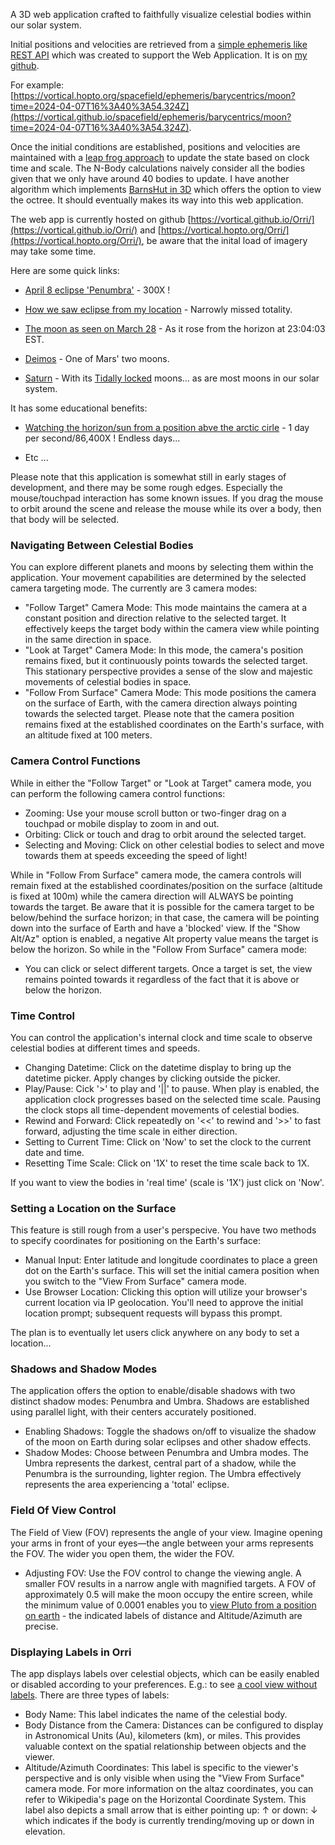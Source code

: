 
A 3D web application crafted to faithfully visualize celestial bodies within our solar system. 

Initial positions and velocities are retrieved from a [simple ephemeris like REST API](https://vortical.hopto.org/spacefield/docs) which was created to support the Web Application. It is on [my github](https://github.com/vortical/spacefield).

For example: [https://vortical.hopto.org/spacefield/ephemeris/barycentrics/moon?time=2024-04-07T16%3A40%3A54.324Z](https://vortical.github.io/spacefield/ephemeris/barycentrics/moon?time=2024-04-07T16%3A40%3A54.324Z).

Once the initial conditions are established, positions and velocities are maintained with a [leap frog approach](https://en.wikipedia.org/wiki/Leapfrog_integration) to update the state based on clock time and scale. The N-Body calculations naively consider all the bodies given that we only have around 40 bodies to update. I have another algorithm which implements [BarnsHut in 3D](https://github.com/vortical/BarnsHut) which offers the option to view the octree. It should eventually makes its way into this web application.


The web app is currently hosted on github [https://vortical.github.io/Orri/](https://vortical.github.io/Orri/) and [https://vortical.hopto.org/Orri/](https://vortical.hopto.org/Orri/), be aware that the inital load of imagery may take some time.


Here are some quick links:

* [April 8 eclipse 'Penumbra'](https://vortical.github.io/Orri/?state=%7B%22cameraPosition%22:%7B%22x%22:-142763065.42521378,%22y%22:-19573350.084265273,%22z%22:45230955.46157217%7D,%22targetPosition%22:%7B%22x%22:-142783877.125559,%22y%22:-19569576.091407318,%22z%22:45223580.80306858%7D,%22target%22:%22Earth%22,%22sizeScale%22:1,%22timeScale%22:300,%22fov%22:35,%22ambientLightLevel%22:0.025,%22showAxes%22:false,%22castShadows%22:true,%22shadowType%22:%22Penumbra%22,%22date%22:1712593276704,%22showNames%22:true,%22showDistance%22:true,%22showAltitudeAzimuth%22:true,%22location%22:%7B%22lat%22:43.3651712,%22lon%22:-73.6165888%7D,%22targettingCameraMode%22:%7B%22name%22:%22Follow%20Target%22%7D%7D) - 300X !

* [How we saw eclipse from my location](https://vortical.github.io/Orri/?state=%7B%22cameraPosition%22:%7B%22x%22:-142770374.98735818,%22y%22:-19576155.673214175,%22z%22:45247839.236266516%7D,%22targetPosition%22:%7B%22x%22:-142432785.55067572,%22y%22:-19534950.555029165,%22z%22:45147625.847624965%7D,%22target%22:%22Moon%22,%22sizeScale%22:1,%22timeScale%22:600,%22fov%22:3.5,%22ambientLightLevel%22:0.12,%22showAxes%22:false,%22castShadows%22:false,%22shadowType%22:%22Penumbra%22,%22date%22:1712594207750,%22showNames%22:true,%22showDistance%22:false,%22showAltitudeAzimuth%22:true,%22location%22:%7B%22lat%22:43.3651712,%22lon%22:-73.6165888%7D,%22targettingCameraMode%22:%7B%22name%22:%22View%20From%20lat,lon%22%7D%7D) - Narrowly missed totality.

* [The moon as seen on March 28](https://vortical.github.io/Orri/?state=%7B%22cameraPosition%22:%7B%22x%22:-148814231.50303563,%22y%22:-9041350.084379993,%22z%22:20945780.003257766%7D,%22targetPosition%22:%7B%22x%22:-149059446.4362068,%22y%22:-9187879.16307359,%22z%22:21221459.035939015%7D,%22target%22:%22Moon%22,%22sizeScale%22:1,%22timeScale%22:1,%22fov%22:0.6,%22ambientLightLevel%22:0.03,%22showAxes%22:false,%22castShadows%22:false,%22shadowType%22:%22Penumbra%22,%22date%22:1711681439757,%22showNames%22:true,%22showDistance%22:false,%22showAltitudeAzimuth%22:true,%22location%22:%7B%22lat%22:43.3752261,%22lon%22:-73.6368939%7D,%22targettingCameraMode%22:%7B%22name%22:%22View%20From%20lat,lon%22%7D%7D) - As it rose from the horizon at 23:04:03 EST.

* [Deimos](https://vortical.github.io/Orri/?state=%7B%22cameraPosition%22:%7B%22x%22:206905751.93071997,%22y%22:3172183.481029162,%22z%22:-19024591.629030142%7D,%22targetPosition%22:%7B%22x%22:206905837.36984488,%22y%22:3172151.7023505797,%22z%22:-19024612.184905514%7D,%22target%22:%22Deimos%22,%22sizeScale%22:1,%22timeScale%22:60,%22fov%22:35.2,%22ambientLightLevel%22:0.03,%22showAxes%22:false,%22castShadows%22:false,%22shadowType%22:%22Penumbra%22,%22date%22:1719158474798,%22showNames%22:true,%22showDistance%22:true,%22showAltitudeAzimuth%22:true,%22location%22:%7B%22lat%22:43.3752261,%22lon%22:-73.6368939%7D,%22targettingCameraMode%22:%7B%22name%22:%22Follow%20Target%22%7D%7D) - One of Mars' two moons.

* [Saturn](https://vortical.github.io/Orri/?state=%7B%22cameraPosition%22:%7B%22x%22:1384893497.1778412,%22y%22:-210542956.98469165,%22z%22:365295222.85550684%7D,%22targetPosition%22:%7B%22x%22:1385520174.7539697,%22y%22:-210744967.26439902,%22z%22:365738834.422764%7D,%22target%22:%22Saturn%22,%22sizeScale%22:1,%22timeScale%22:60,%22fov%22:35.2,%22ambientLightLevel%22:0.03,%22showAxes%22:false,%22castShadows%22:false,%22shadowType%22:%22Penumbra%22,%22date%22:1719163634078,%22showNames%22:true,%22showDistance%22:true,%22showAltitudeAzimuth%22:true,%22location%22:%7B%22lat%22:43.3752261,%22lon%22:-73.6368939%7D,%22targettingCameraMode%22:%7B%22name%22:%22Follow%20Target%22%7D%7D) - With its [Tidally locked](https://en.wikipedia.org/wiki/Tidal_locking) moons... as are most moons in our solar system.


It has some educational benefits:

* [Watching the horizon/sun from a position abve the arctic cirle](https://vortical.github.io/Orri/?state=%7B%22cameraPosition%22:%7B%22x%22:8000451.26175115,%22y%22:-60574651.21789649,%22z%22:139828578.9001477%7D,%22targetPosition%22:%7B%22x%22:-1046845.5693388648,%22y%22:-212161.4899726349,%22z%22:564069.0322610444%7D,%22target%22:%22Sun%22,%22sizeScale%22:1,%22timeScale%22:86400,%22fov%22:81.4337,%22ambientLightLevel%22:0.03,%22showAxes%22:false,%22castShadows%22:false,%22shadowType%22:%22Penumbra%22,%22date%22:1719256305629,%22showNames%22:true,%22showDistance%22:true,%22showAltitudeAzimuth%22:true,%22location%22:%7B%22lat%22:80,%22lon%22:0%7D,%22targettingCameraMode%22:%7B%22name%22:%22View%20From%20lat,lon%22%7D%7D) - 1 day per second/86,400X ! Endless days...

* Etc ... 


Please note that this application is somewhat still in early stages of development, and there may be some rough edges. Especially the mouse/touchpad interaction has some known issues. If you drag the mouse to orbit around the scene and release the mouse while its over a body, then that body will be selected.


### Navigating Between Celestial Bodies


You can explore different planets and moons by selecting them within the application. Your movement capabilities are determined by the selected camera targeting mode. The currently are 3 camera modes:

* "Follow Target" Camera Mode: This mode maintains the camera at a constant position and direction relative to the selected target. It effectively keeps the target body within the camera view while pointing in the same direction in space.
* "Look at Target" Camera Mode: In this mode, the camera's position remains fixed, but it continuously points towards the selected target. This stationary perspective provides a sense of the slow and majestic movements of celestial bodies in space.
* "Follow From Surface" Camera Mode: This mode positions the camera on the surface of Earth, with the camera direction always pointing towards the selected target. Please note that the camera position remains fixed at the established coordinates on the Earth's surface, with an altitude fixed at 100 meters.



### Camera Control Functions

While in either the "Follow Target" or "Look at Target" camera mode, you can perform the following camera control functions:

* Zooming: Use your mouse scroll button or two-finger drag on a touchpad or mobile display to zoom in and out.
* Orbiting: Click or touch and drag to orbit around the selected target.
* Selecting and Moving: Click on other celestial bodies to select and move towards them at speeds exceeding the speed of light!

While in "Follow From Surface" camera mode, the camera controls will remain fixed at the established coordinates/position on the surface (altitude is fixed at 100m) while the camera direction will ALWAYS be pointing towards the target. Be aware that it is possible for the camera target to be below/behind the surface horizon; in that case, the camera will be pointing down into the surface of Earth and have a 'blocked' view. If the "Show Alt/Az" option is enabled, a negative Alt property value means the target is below the horizon. So while in the "Follow From Surface" camera mode:

* You can click or select different targets. Once a target is set, the view remains pointed towards it regardless of the fact that it is above or below the horizon.


### Time Control
You can control the application's internal clock and time scale to observe celestial bodies at different times and speeds.

* Changing Datetime: Click on the datetime display to bring up the datetime picker. Apply changes by clicking outside the picker.
* Play/Pause: Cick '>' to play and '||' to pause. When play is enabled, the application clock progresses based on the selected time scale. Pausing the clock stops all time-dependent movements of celestial bodies.
* Rewind and Forward: Click repeatedly on '<<' to rewind and '>>' to fast forward, adjusting the time scale in either direction.
* Setting to Current Time: Click on 'Now' to set the clock to the current date and time.
* Resetting Time Scale: Click on '1X' to reset the time scale back to 1X.

If you want to view the bodies in 'real time' (scale is '1X') just click on 'Now'.


### Setting a Location on the Surface
This feature is still rough from a user's perspecive. You have two methods to specify coordinates for positioning on the Earth's surface:
* Manual Input: Enter latitude and longitude coordinates to place a green dot on the Earth's surface. This will set the initial camera position when you switch to the "View From Surface" camera mode.
* Use Browser Location: Clicking this option will utilize your browser's current location via IP geolocation. You'll need to approve the initial location prompt; subsequent requests will bypass this prompt.

The plan is to eventually let users click anywhere on any body to set a location...


### Shadows and Shadow Modes

The application offers the option to enable/disable shadows with two distinct shadow modes: Penumbra and Umbra. Shadows are established using parallel light, with their centers accurately positioned.

* Enabling Shadows: Toggle the shadows on/off to visualize the shadow of the moon on Earth during solar eclipses and other shadow effects.
* Shadow Modes: Choose between Penumbra and Umbra modes. The Umbra represents the darkest, central part of a shadow, while the Penumbra is the surrounding, lighter region. The Umbra effectively represents the area experiencing a 'total' eclipse.

### Field Of View Control
The Field of View (FOV) represents the angle of your view. Imagine opening your arms in front of your eyes—the angle between your arms represents the FOV. The wider you open them, the wider the FOV.

* Adjusting FOV: Use the FOV control to change the viewing angle. A smaller FOV results in a narrow angle with magnified targets. A FOV of approximately 0.5 will make the moon occupy the entire screen, while the minimum value of 0.0001 enables you to [view Pluto from a position on earth](https://vortical.github.io/Orri/?state=%7B%22cameraPosition%22:%7B%22x%22:63018526.976018906,%22y%22:-55058748.599126816,%22z%22:127098970.18596315%7D,%22targetPosition%22:%7B%22x%22:2656466340.2449408,%22y%22:-2057074308.9094815,%22z%22:4026945480.6684427%7D,%22target%22:%22Pluto%22,%22sizeScale%22:1,%22timeScale%22:1,%22fov%22:0.0001,%22ambientLightLevel%22:0.02,%22showAxes%22:false,%22castShadows%22:false,%22shadowType%22:%22Penumbra%22,%22date%22:1721203907721,%22showNames%22:true,%22showDistance%22:true,%22showAltitudeAzimuth%22:true,%22location%22:%7B%22lat%22:43.3752261,%22lon%22:-73.6368939%7D,%22targettingCameraMode%22:%7B%22name%22:%22View%20From%20lat,lon%22%7D%7D) - the indicated labels of distance and Altitude/Azimuth are precise. 


### Displaying Labels in Orri
The app displays labels over celestial objects, which can be easily enabled or disabled according to your preferences. E.g.: to see [a cool view without labels](https://vortical.github.io/Orri/?state=%7B%22cameraPosition%22:%7B%22x%22:68471723.92024241,%22y%22:-54204841.74759455,%22z%22:125029454.69148888%7D,%22targetPosition%22:%7B%22x%22:68459449.33861451,%22y%22:-54179567.21320115,%22z%22:124976441.44374596%7D,%22target%22:%22Moon%22,%22sizeScale%22:1,%22timeScale%22:10800,%22fov%22:30.8924,%22ambientLightLevel%22:0.03,%22showAxes%22:false,%22castShadows%22:false,%22shadowType%22:%22Penumbra%22,%22date%22:1721410006342,%22showNames%22:false,%22showDistance%22:false,%22showAltitudeAzimuth%22:true,%22location%22:%7B%22lat%22:43.3752261,%22lon%22:-73.6368939%7D,%22targettingCameraMode%22:%7B%22name%22:%22Follow%20Target%22%7D%7D). There are three types of labels:

* Body Name: This label indicates the name of the celestial body.
* Body Distance from the Camera: Distances can be configured to display in Astronomical Units (Au), kilometers (km), or miles. This provides valuable context on the spatial relationship between objects and the viewer.
* Altitude/Azimuth Coordinates: This label is specific to the viewer's perspective and is only visible when using the "View From Surface" camera mode. For more information on the altaz coordinates, you can refer to Wikipedia's page on the Horizontal Coordinate System. This label also depicts a small arrow that is either pointing up: ↑ or down: ↓ which indicates if the body is currently trending/moving up or down in elevation.
